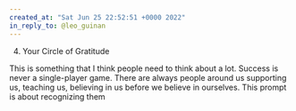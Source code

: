 ```yaml
---
created_at: "Sat Jun 25 22:52:51 +0000 2022"
in_reply_to: @leo_guinan
---
```


4. Your Circle of Gratitude

This is something that I think people need to think about a lot. Success is never a single-player game. There are always people around us supporting us, teaching us, believing in us before we believe in ourselves.
This prompt is about recognizing them